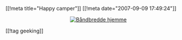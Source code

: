 [[!meta  title="Happy camper"]]
[[!meta  date="2007-09-09 17:49:24"]]
<div align="center"><a href='http://pjatt.net/images/2007/09/speed.png' title='Båndbredde hjemme'><img src='http://pjatt.net/images/2007/09/speed.png' alt='Båndbredde hjemme'  /></a></div>

[[!tag  geeking]]